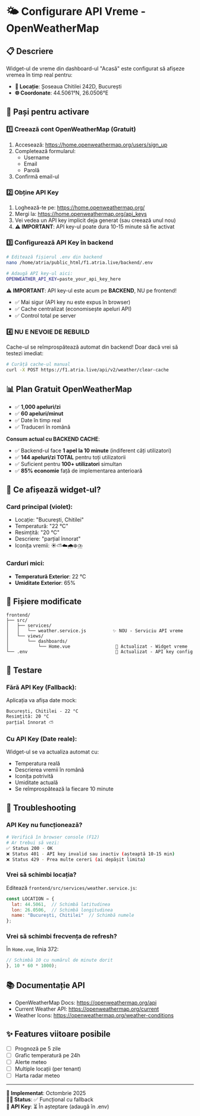 # 🌤️ Configurare API Vreme - OpenWeatherMap

## 📋 Descriere
Widget-ul de vreme din dashboard-ul "Acasă" este configurat să afișeze vremea în timp real pentru:
- **📍 Locație**: Șoseaua Chitilei 242D, București
- **🌐 Coordonate**: 44.5061°N, 26.0506°E

## 🚀 Pași pentru activare

### 1️⃣ Creează cont OpenWeatherMap (Gratuit)
1. Accesează: https://home.openweathermap.org/users/sign_up
2. Completează formularul:
   - Username
   - Email
   - Parolă
3. Confirmă email-ul

### 2️⃣ Obține API Key
1. Loghează-te pe: https://home.openweathermap.org/
2. Mergi la: https://home.openweathermap.org/api_keys
3. Vei vedea un API key implicit deja generat (sau creează unul nou)
4. **⚠️ IMPORTANT**: API key-ul poate dura 10-15 minute să fie activat

### 3️⃣ Configurează API Key în backend
```bash
# Editează fișierul .env din backend
nano /home/atria/public_html/f1.atria.live/backend/.env

# Adaugă API key-ul aici:
OPENWEATHER_API_KEY=paste_your_api_key_here
```

⚠️ **IMPORTANT**: API key-ul este acum pe **BACKEND**, NU pe frontend!
- ✅ Mai sigur (API key nu este expus în browser)
- ✅ Cache centralizat (economisește apeluri API)
- ✅ Control total pe server

### 4️⃣ NU E NEVOIE DE REBUILD
Cache-ul se reîmprospătează automat din backend!
Doar dacă vrei să testezi imediat:
```bash
# Curăță cache-ul manual
curl -X POST https://f1.atria.live/api/v2/weather/clear-cache
```

## 📊 Plan Gratuit OpenWeatherMap
- ✅ **1,000 apeluri/zi**
- ✅ **60 apeluri/minut**
- ✅ Date în timp real
- ✅ Traduceri în română

**Consum actual cu BACKEND CACHE**: 
- ✅ Backend-ul face **1 apel la 10 minute** (indiferent câți utilizatori)
- ✅ **144 apeluri/zi TOTAL** pentru toți utilizatorii
- ✅ Suficient pentru **100+ utilizatori** simultan
- ✅ **85% economie** față de implementarea anterioară

## 🎨 Ce afișează widget-ul?

### Card principal (violet):
- Locație: "București, Chitilei"
- Temperatură: "22 °C"
- Resimțită: "20 °C"
- Descriere: "parțial înnorat"
- Iconița vremii: ☀️⛅☁️🌧️❄️⛈️

### Carduri mici:
- **Temperatură Exterior**: 22 °C
- **Umiditate Exterior**: 65%

## 🔧 Fișiere modificate

```
frontend/
├── src/
│   ├── services/
│   │   └── weather.service.js          ✨ NOU - Serviciu API vreme
│   └── views/
│       └── dashboards/
│           └── Home.vue                 📝 Actualizat - Widget vreme
└── .env                                 📝 Actualizat - API key config
```

## 🧪 Testare

### Fără API Key (Fallback):
Aplicația va afișa date mock:
```
București, Chitilei - 22 °C
Resimțită: 20 °C
parțial înnorat ⛅
```

### Cu API Key (Date reale):
Widget-ul se va actualiza automat cu:
- Temperatura reală
- Descrierea vremii în română
- Iconița potrivită
- Umiditate actuală
- Se reîmprospătează la fiecare 10 minute

## 🐛 Troubleshooting

### API Key nu funcționează?
```bash
# Verifică în browser console (F12)
# Ar trebui să vezi:
✅ Status 200 - OK
❌ Status 401 - API key invalid sau inactiv (așteaptă 10-15 min)
❌ Status 429 - Prea multe cereri (ai depășit limita)
```

### Vrei să schimbi locația?
Editează `frontend/src/services/weather.service.js`:
```javascript
const LOCATION = {
  lat: 44.5061,  // Schimbă latitudinea
  lon: 26.0506,  // Schimbă longitudinea
  name: "București, Chitilei"  // Schimbă numele
};
```

### Vrei să schimbi frecvența de refresh?
În `Home.vue`, linia 372:
```javascript
// Schimbă 10 cu numărul de minute dorit
}, 10 * 60 * 1000);
```

## 📚 Documentație API
- OpenWeatherMap Docs: https://openweathermap.org/api
- Current Weather API: https://openweathermap.org/current
- Weather Icons: https://openweathermap.org/weather-conditions

## ✨ Features viitoare posibile
- [ ] Prognoză pe 5 zile
- [ ] Grafic temperatură pe 24h
- [ ] Alerte meteo
- [ ] Multiple locații (per tenant)
- [ ] Harta radar meteo

---

**📅 Implementat**: Octombrie 2025  
**👨‍💻 Status**: ✅ Funcțional cu fallback  
**🔑 API Key**: ⏳ În așteptare (adaugă în .env)

